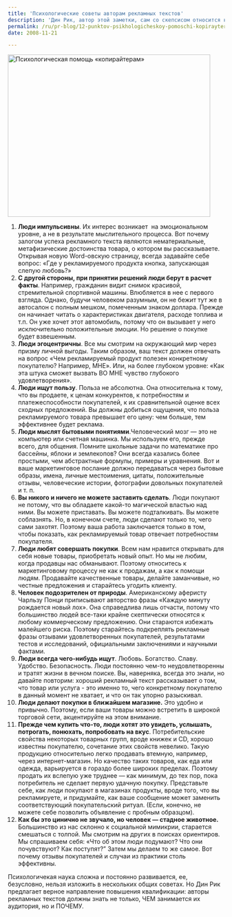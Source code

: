 ```yaml
---
title: 'Психологические советы авторам рекламных текстов'
description: 'Дин Рик, автор этой заметки, сам со скепсисом относится к всевозможным спискам. Особенно, если это списки по использованию знаний из области психологии.'
permalink: /ru/pr-blog/12-punktov-psikhologicheskoy-pomoschi-kopirayteram
date: 2008-11-21

---
```

<p><img src="{{ site.assets }}/img/blog/08-11/21-01.jpg" alt="Психологическая помощь «копирайтерам»" width="470" height="377"></p>
<ol>
<li><strong>Люди импульсивны</strong>. Их интерес возникает  на эмоциональном уровне, а не в результате мыслительного процесса. Вот почему залогом успеха рекламного текста являются нематериальные, метафизические достоинства товара, о котором вы рассказываете. Открывая новую Word-овскую страницу, всегда задавайте себе вопрос: «Где у рекламируемого продукта кнопка, запускающая слепую любовь?»</li>
<li><strong>С другой стороны, при принятии решений люди берут в расчет факты</strong>. Например, гражданин видит снимок красивой, стремительной спортивной машины. Влюбляется в нее с первого взгляда. Однако, будучи человеком разумным, он не бежит тут же в автосалон с полным мешком, помеченным знаком доллара. Прежде он начинает читать о характеристиках двигателя, расходе топлива и т.п. Он уже хочет этот автомобиль, потому что он вызывает у него исключительно положительные эмоции. Но решение о покупке будет взвешенным.</li>
<li><strong>Люди эгоцентричны</strong>. Все мы смотрим на окружающий мир через призму личной выгоды. Таким образом, ваш текст должен отвечать на вопрос «Чем рекламируемый продукт полезен конкретному покупателю? Например, МНЕ». Или, на более глубоком уровне: «Как эта штука сможет вызвать ВО МНЕ чувство глубокого удовлетворения».</li>
<li><strong>Люди ищут пользу</strong>. Польза не абсолютна. Она относительна к тому, что вы продаете, к ценам конкурентов, к потребностям и платежеспособности покупателей, к их сравнительной оценке всех сходных предложений. Вы должны добиться ощущения, что польза рекламируемого товара превышает его цену: чем больше, тем эффективнее будет реклама.</li>
<li><strong>Люди мыслят бытовыми понятиями</strong>.Человеческий мозг — это не компьютер или счетная машинка. Мы используем его, прежде всего, для общения. Помните школьные задачи по математике про бассейны, яблоки и землекопов? Они всегда казались более простыми, чем абстрактные формулы, примеры и уравнения. Вот и ваше маркетинговое послание должно передаваться через бытовые образы, имена, личные местоимения, цитаты, положительные отзывы, человеческие истории, фотографии довольных покупателей и т. п.</li>
<li><strong>Вы никого и ничего не можете заставить сделать</strong>. Люди покупают не потому, что вы обладаете какой-то магической властью над ними. Вы можете приставать. Вы можете подталкивать. Вы можете соблазнять. Но, в конечном счете, люди сделают только то, чего сами захотят. Поэтому ваша работа заключается только в том, чтобы показать, как рекламируемый товар отвечает потребностям покупателя.</li>
<li><strong>Люди любят совершать покупки</strong>. Всем нам нравится открывать для себя новые товары, приобретать новый опыт. Но мы не любим, когда продавцы нас обманывают. Поэтому относитесь к маркетинговому процессу не как к продажам, а как к помощи людям. Продавайте качественные товары, делайте заманчивые, но честные предложения и старайтесь угодить клиенту.</li>
<li><strong>Человек подозрителен от природы</strong>. Американскому аферисту Чарльзу Понци приписывают авторство фразы «Каждую минуту рождается новый лох». Она справедлива лишь отчасти, потому что большинство людей все-таки крайне скептически относятся к любому коммерческому предложению. Они стараются избежать малейшего риска. Поэтому старайтесь подкреплять рекламные фразы отзывами удовлетворенных покупателей, результатами тестов и исследований, официальными заключениями и научными фактами.</li>
<li><strong>Люди всегда чего-нибудь ищут</strong>. Любовь. Богатство. Славу. Удобство. Безопасность. Люди постоянно чем-то неудовлетворенны и тратят жизни в вечном поиске. Вы, наверняка, всегда это знали, но давайте повторим: хороший рекламный текст рассказывает о том, что товар или услуга - это именно то, чего конкретному покупателю в данный момент не хватает, и что он так упорно разыскивал.</li>
<li><strong>Люди делают покупки в ближайшем магазине.</strong> Это удобно и привычно. Поэтому, если ваши товары можно встретить в широкой торговой сети, акцентируйте на этом внимание.</li>
<li><strong>Прежде чем купить что-то, люди хотят это увидеть, услышать, потрогать, понюхать, попробовать на вкус</strong>. Потребительские свойства некоторых товарных групп, вроде книжек и CD, хорошо известны покупателю, сочетание этих свойств невелико. Такую продукцию относительно легко продавать втемную, например, через интернет-магазин. Но качество таких товаров, как еда или одежда, варьируется в гораздо более широких пределах. Поэтому продать их вслепую уже труднее — как минимум, до тех пор, пока потребитель не сделает первую удачную покупку. Представьте себе, как люди покупают в магазинах продукты, вроде того, что вы рекламируете, и придумайте, как ваше сообщение может заменить соответствующий покупательский ритуал. (Если, конечно, не можете себе позволить объявление с пробным образцом).</li>
<li><strong>Как бы это цинично не звучало, но человек — стадное животное.</strong> Большинство из нас склонно к социальной мимикрии, старается смешаться с толпой. Мы смотрим на других в поисках ориентиров. Мы спрашиваем себя: «Что об этом люди подумают? Что они почувствуют? Как поступят?” Затем мы делаем то же самое. Вот почему отзывы покупателей и случаи из практики столь эффективны.</li>
</ol>
<p>Психологичекая наука сложна и постоянно развивается, ее, безусловно, нельзя изложить в нескольких общих советах. Но Дин Рик предлагает верное направление повышения квалификации: авторы рекламных текстов должны знать не только, ЧЕМ занимается их аудитория, но и ПОЧЕМУ.</p>


